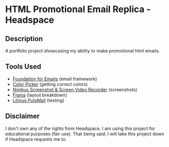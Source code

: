 # HTML Promotional Email Replica - Headspace

## Description

A portfolio project showcasing my ability to make promotional html emails.

## Tools Used

- [Foundation for Emails](https://get.foundation/emails/docs/sass-guide.html) (email framework)
- [Color Picker](https://imagecolorpicker.com/en) (getting correct colors)
- [Nimbus Screenshot & Screen Video Recorder](https://chrome.google.com/webstore/detail/nimbus-screenshot-screen/bpconcjcammlapcogcnnelfmaeghhagj) (screenshots)
- [Figma](https://www.figma.com/) (layout breakdown)
- [Litmus PutsMail](https://putsmail.com/) (testing)

## Disclaimer

I don't own any of the rights from Headspace. I am using this project for educational purposes (fair use). That being said, I will take this project down if Headspace requests me to.
